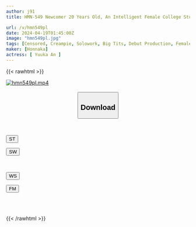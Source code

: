 ```yaml
---
author: j91
title: HMN-549 Newcomer 20 Years Old, An Intelligent Female College Student With A Fluffy Smile Who Works Part-time As A Private Tutor 5 Times A Week And Makes Both Students And Parents Go Crazy! Creampie AV Debut! Yuuka An

url: /v/hmn549pl
date: 2024-04-19T01:45:00Z
image: "hmn549pl.jpg"
tags: [Censored, Creampie, Solowork, Big Tits, Debut Production, Female College Student, Tutor	]
maker: [Honnaka]
actress: [ Yuuka An ]
---
```



{{< rawhtml >}}

<div class="video" data-videoid="A47GdW0WmohXr1a">
    <a href="javascript:;">
        <img src="/v/hmn549pl/hmn549pl.jpg" width="WIDTH" height="HEIGHT" alt="hmn549pl.mp4" loading="lazy">
    </a>
</div>

<script type="text/javascript" src="https://j91.asia/asset/on-demand-st.js"></script>

<br>
  <link rel="stylesheet" href="https://j91.asia/asset/bs5.css">
  
  <center>
  <button class="btn btn-primary" type="button" data-bs-toggle="collapse" data-bs-target=".multi-collapse" aria-expanded="false" aria-controls="multiCollapseExample1 multiCollapseExample2"><h2>Download</h2></button></center>
</p>
<div class="row">
  <div class="col">
    <div class="collapse multi-collapse" id="multiCollapseExample1">
      <div class="card card-body">
	      	      <br>
<div class="buttons">  
<p><a href="https://streamtape.to/v/A47GdW0WmohXr1a" target="_blank"><button class="btn-hover color-3"><i class="fa fa-download"></i> ST</button></a></p>
<p><a href="https://asnwish.com/tt7vci75kc6u" target="_blank"><button class="btn-hover color-2"><i class="fa fa-download"></i> SW</button></a></p></div>
    </div>
  </div>
</div>
  <div class="col">
    <div class="collapse multi-collapse" id="multiCollapseExample2">
      <div class="card card-body">
	      <br>
<div class="buttons">
<p><a href="https://wolfstream.tv/ssizm8zyeip4"><button class="btn-hover color-9"><i class="fa fa-download"></i> WS</button></a></p>
<p><a href="https://filemoon.sx/d/j625jsba8jss"><button class="btn-hover color-8"><i class="fa fa-download"></i> FM</button></a></p></div>
<br><br>
      </div>
    </div>
  </div>
</div>

{{< /rawhtml >}}